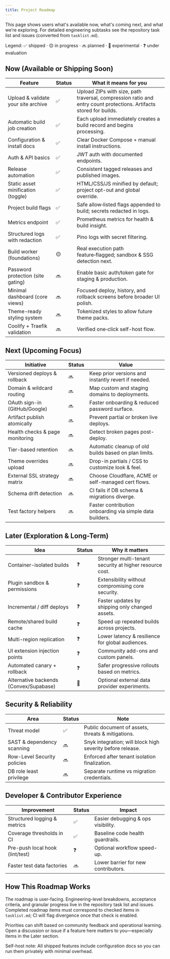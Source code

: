 ```yaml
---
title: Project Roadmap
---
```


This page shows users what's available now, what's coming next, and what we’re exploring. For detailed engineering subtasks see the repository task list and issues (converted from `tasklist.md`).

Legend: ✅ shipped · 🟡 in progress · 🔜 planned · 🧪 experimental · ❓ under evaluation

## Now (Available or Shipping Soon)

| Feature | Status | What it means for you |
|---------|--------|-----------------------|
| Upload & validate your site archive | ✅ | Upload ZIPs with size, path traversal, compression ratio and entry count protections. Artifacts stored for builds. |
| Automatic build job creation | ✅ | Each upload immediately creates a build record and begins processing. |
| Configuration & install docs | ✅ | Clear Docker Compose + manual install instructions. |
| Auth & API basics | ✅ | JWT auth with documented endpoints. |
| Release automation | ✅ | Consistent tagged releases and published images. |
| Static asset minification (toggle) | ✅ | HTML/CSS/JS minified by default; project opt-out and global override. |
| Project build flags | ✅ | Safe allow‑listed flags appended to build; secrets redacted in logs. |
| Metrics endpoint | ✅ | Prometheus metrics for health & build insight. |
| Structured logs with redaction | ✅ | Pino logs with secret filtering. |
| Build worker (foundations) | 🟡 | Real execution path feature‑flagged; sandbox & SSG detection next. |
| Password protection (site gating) | 🔜 | Enable basic auth/token gate for staging & production. |
| Minimal dashboard (core views) | 🔜 | Focused deploy, history, and rollback screens before broader UI polish. |
| Theme-ready styling system | 🔜 | Tokenized styles to allow future theme packs. |
| Coolify + Traefik validation | 🔜 | Verified one‑click self-host flow. |

## Next (Upcoming Focus)

| Initiative | Status | Value |
|-----------|--------|-------|
| Versioned deploys & rollback | 🔜 | Keep prior versions and instantly revert if needed. |
| Domain & wildcard routing | 🔜 | Map custom and staging domains to deployments. |
| OAuth sign-in (GitHub/Google) | 🔜 | Faster onboarding & reduced password surface. |
| Artifact publish atomically | 🔜 | Prevent partial or broken live deploys. |
| Health checks & page monitoring | 🔜 | Detect broken pages post-deploy. |
| Tier-based retention | 🔜 | Automatic cleanup of old builds based on plan limits. |
| Theme overrides upload | 🔜 | Drop-in partials / CSS to customize look & feel. |
| External SSL strategy matrix | 🔜 | Choose Cloudflare, ACME or self-managed cert flows. |
| Schema drift detection | 🔜 | CI fails if DB schema & migrations diverge. |
| Test factory helpers | 🔜 | Faster contribution onboarding via simple data builders. |

## Later (Exploration & Long-Term)

| Idea | Status | Why it matters |
|------|--------|---------------|
| Container-isolated builds | ❓ | Stronger multi-tenant security at higher resource cost. |
| Plugin sandbox & permissions | ❓ | Extensibility without compromising core security. |
| Incremental / diff deploys | ❓ | Faster updates by shipping only changed assets. |
| Remote/shared build cache | ❓ | Speed up repeated builds across projects. |
| Multi-region replication | ❓ | Lower latency & resilience for global audiences. |
| UI extension injection points | ❓ | Community add-ons and custom panels. |
| Automated canary + rollback | ❓ | Safer progressive rollouts based on metrics. |
| Alternative backends (Convex/Supabase) | 🧪 | Optional external data provider experiments. |

## Security & Reliability

| Area | Status | Note |
|------|--------|------|
| Threat model | ✅ | Public document of assets, threats & mitigations. |
| SAST & dependency scanning | 🔜 | Snyk integration; will block high severity before release. |
| Row-Level Security policies | 🔜 | Enforced after tenant isolation finalization. |
| DB role least privilege | 🔜 | Separate runtime vs migration credentials. |

## Developer & Contributor Experience

| Improvement | Status | Impact |
|------------|--------|--------|
| Structured logging & metrics | ✅ | Easier debugging & ops visibility. |
| Coverage thresholds in CI | ✅ | Baseline code health guardrails. |
| Pre-push local hook (lint/test) | ❓ | Optional workflow speed-up. |
| Faster test data factories | 🔜 | Lower barrier for new contributors. |

## How This Roadmap Works

The roadmap is user-facing. Engineering-level breakdowns, acceptance criteria, and granular progress live in the repository task list and issues. Completed roadmap items must correspond to checked items in `tasklist.md`; CI will flag divergence once that check is enabled.

Priorities can shift based on community feedback and operational learning. Open a discussion or issue if a feature here matters to you—especially items in the Later section.

Self-host note: All shipped features include configuration docs so you can run them privately with minimal overhead.
